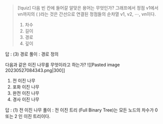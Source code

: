 > [!quiz]
> 다음 빈 칸에 들어갈 알맞은 용어는 무엇인가?
> 그래프에서 정점 v1에서 vn까지의 (    )라는 것은 간선으로 연결된 정점들의 순차열 v1, v2, ⋯, vn이다.
> 1. 차수
> 2. 길이
> 3. 경로
> 4. 깊이

답 : (3) 경로
풀이 : 경로 정의

다음과 같은 이진 나무를 무엇이라고 하는가?
![[Pasted image 20230527084343.png|300]]
1. 전 이진 나무
2. 포화 이진 나무
3. 완전 이진 나무
4. 경사 이진 나무

답 : (1) 전 이진 나무
풀이 : 전 이진 트리 (Full Binary Tree)는 모든 노드의 차수가 $0$ 또는 $2$ 인 이진 트리이다.

